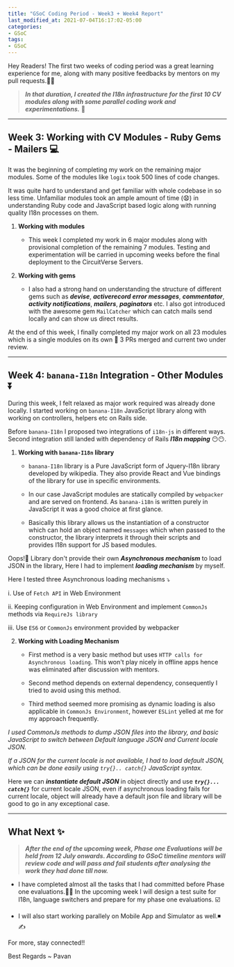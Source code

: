```yaml
---
title: "GSoC Coding Period - Week3 + Week4 Report"
last_modified_at: 2021-07-04T16:17:02-05:00
categories:
- GSoC
tags:
- GSoC
---
```

 
Hey Readers! The first two weeks of coding period was a great learning experience for me, along with many positive feedbacks by mentors on my pull requests.🤩😎 
 
> _**In that duration, I created the I18n infrastructure for the first 10 CV modules along with some parallel coding work and experimentations.**_ 🏁

----------------------------------------------------------------------------------------------------------------
 
## Week 3: Working with CV Modules - Ruby Gems - Mailers 💻 
 
It was the beginning of completing my work on the remaining major modules. Some of the modules like ```logix``` took 500 lines of code changes.
 
It was quite hard to understand and get familiar with whole codebase in so less time. Unfamiliar modules took an ample amount of time (😧) in understanding Ruby code and JavaScript based logic along with running quality I18n processes on them.
 
 1. <strong>Working with modules</strong>

      *  This week I completed my work in 6 major modules along with provisional completion of the remaining 7 modules. Testing and experimentation will be carried in upcoming weeks before the final deployment to the CircuitVerse Servers.
 
 2. <strong>Working with gems</strong>
 
       *  I also had a strong hand on understanding the structure of different gems such as ***devise***, ***activerecord error messages***, ***commentator***, ***activity notifications***, ***mailers***, ***paginators*** etc. I also got introduced with the awesome gem ```MailCatcher``` which can catch mails send locally and can show us direct results.
 
At the end of this week, I finally completed my major work on all 23 modules which is a single modules on its own 💠 3 PRs merged and current two under review.
 
 ----------------------------------------------------------------------------------------------------------------------------------------------------------------------
 
## Week 4: ```banana-I18n``` Integration - Other Modules ⏬
 
During this week, I felt relaxed as major work required was already done locally. I started working on ```banana-I18n``` JavaScript library along with working on controllers, helpers etc on Rails side.
 
Before ```banana-I18n``` I proposed two integrations of ```i18n-js``` in different ways. Second integration still landed with dependency of Rails ***I18n mapping*** 😶😶.

1. <strong>Working with ```banana-I18n``` library </strong>

      *  ```banana-I18n``` library is a Pure JavaScript form of Jquery-I18n library developed by wikipedia. They also provide React and Vue bindings of the library for use in specific environments.
 
      *  In our case JavaScript modules are statically compiled by ```webpacker``` and are served on frontend. As ```banana-i18n``` is written purely in JavaScript it was a good choice at first glance.
 
      *  Basically this library allows us the instantiation of a constructor which can hold an object named ```messages``` which when passed to the constructor, the library interprets it through their scripts and provides I18n support for JS based modules.
 
  Oops!😬 Library don't provide their own ***Asynchronous mechanism*** to load JSON in the library, Here I had to implement ***loading mechanism*** by myself.
 
  Here I tested three Asynchronous loading mechanisms ⤵️
 
  i. Use of ```Fetch API``` in Web Environment

  ii. Keeping configuration in Web Environment and implement ```CommonJs``` methods via ```RequireJs library```

  iii. Use ```ES6``` or ```CommonJs``` environment provided by webpacker
 
2. <strong>Working with Loading Mechanism </strong>

      *  First method is a very basic method but uses ```HTTP calls for Asynchronous loading```. This won't play nicely in offline apps hence was eliminated after discussion with mentors.
 
      *  Second method depends on external dependency, consequently I tried to avoid using this method.
 
      *  Third method seemed more promising as dynamic loading is also applicable in ```CommonJs Environment```, however ```ESLint``` yelled at me for my approach frequently.
 
*I used CommonJs methods to dump JSON files into the library, and basic JavaScript to switch between Default language JSON and Current locale JSON.*
 
*If a JSON for the current locale is not available, I had to load default JSON, which can be done easily using ```try{}.. catch{}``` JavaScript syntax.*
 
Here we can ***instantiate default JSON*** in object directly and use ***```try{}... catch{}```***  for current locale JSON, even if asynchronous loading fails for current locale, object will already have a default json file and library will be good to go in any exceptional case.


--------------------------------------------------------------------------------------------------------------------------

 
## What Next ✨
 
 > ***After the end of the upcoming week, Phase one Evaluations will be held from 12 July onwards. According to GSoC timeline mentors will review code and will pass and fail students after analysing the work they had done till now.***
 
* I have completed almost all the tasks that I had committed before Phase one evaluations.🥳🥳 In the upcoming week I will design a test suite for I18n, language switchers and prepare for my phase one evaluations. ☑️
 
* I will also start working parallely on Mobile App and Simulator as well.◾✍️
 
For more, stay connected!!

Best Regards ~ Pavan
